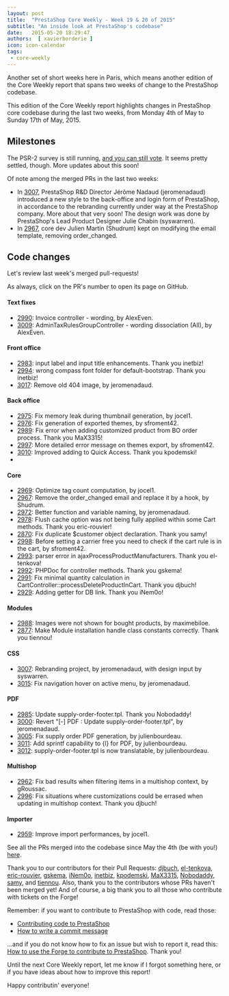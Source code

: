 ```yaml
---
layout: post
title:  "PrestaShop Core Weekly - Week 19 & 20 of 2015"
subtitle: "An inside look at PrestaShop's codebase"
date:   2015-05-20 18:29:47
authors:  [ xavierborderie ]
icon: icon-calendar
tags:
 - core-weekly
---
```


Another set of short weeks here in Paris, which means another edition of the Core Weekly report that spans two weeks of change to the PrestaShop codebase.

This edition of the Core Weekly report highlights changes in PrestaShop core codebase during the last two weeks, from Monday 4th of May to Sunday 17th of May, 2015.


## Milestones

The PSR-2 survey is still running, [and you can still vote](https://www.prestashop.com/forums/topic/434831-psr2-development-norm-for-prestashop/). It seems pretty settled, though. More updates about this soon!

Of note among the merged PRs in the last two weeks:

 * In [3007](https://github.com/PrestaShop/PrestaShop/pull/3007), PrestaShop R&D Director Jérôme Nadaud (jeromenadaud) introduced a new style to the back-office and login form of PrestaShop, in accordance to the rebranding currently under way at the PrestaShop company. More about that very soon! The design work was done by PrestaShop's Lead Product Designer Julie Chabin (syswarren).
 * In [2967](https://github.com/PrestaShop/PrestaShop/pull/2967), core dev Julien Martin (Shudrum) kept on modifying the email template, removing order_changed.


## Code changes

Let's review last week's merged pull-requests!

As always, click on the PR's number to open its page on GitHub.

#### Text fixes

 * [2990](https://github.com/PrestaShop/PrestaShop/pull/2990): Invoice controller - wording, by AlexEven.
 * [3009](https://github.com/PrestaShop/PrestaShop/pull/3009): AdminTaxRulesGroupController - wording dissociation (All), by AlexEven.
 
#### Front office

 * [2983](https://github.com/PrestaShop/PrestaShop/pull/2983): input label and input title enhancements. Thank you inetbiz!
 * [2994](https://github.com/PrestaShop/PrestaShop/pull/2994): wrong compass font folder for default-bootstrap. Thank you inetbiz!
 * [3017](https://github.com/PrestaShop/PrestaShop/pull/3017): Remove old 404 image, by jeromenadaud.
 
#### Back office

 * [2975](https://github.com/PrestaShop/PrestaShop/pull/2975): Fix memory leak during thumbnail generation, by jocel1.
 * [2976](https://github.com/PrestaShop/PrestaShop/pull/2976): Fix generation of exported themes, by sfroment42.
 * [2989](https://github.com/PrestaShop/PrestaShop/pull/2989): Fix error when adding customized product from BO order process. Thank you MaX3315!
 * [2997](https://github.com/PrestaShop/PrestaShop/pull/2997): More detailed error message on themes export, by sfroment42.
 * [3010](https://github.com/PrestaShop/PrestaShop/pull/3010): Improved adding to Quick Access. Thank you kpodemski!
 * 
 
#### Core

 * [2969](https://github.com/PrestaShop/PrestaShop/pull/2969): Optimize tag count computation, by jocel1.
 * [2967](https://github.com/PrestaShop/PrestaShop/pull/2967): Remove the order_changed email and replace it by a hook, by Shudrum.
 * [2972](https://github.com/PrestaShop/PrestaShop/pull/2972): Better function and variable naming, by jeromenadaud.
 * [2978](https://github.com/PrestaShop/PrestaShop/pull/2978): Flush cache option was not being fully applied within some Cart methods. Thank you eric-rouvier!
 * [2870](https://github.com/PrestaShop/PrestaShop/pull/2870): Fix duplicate $customer object declaration. Thank you samy!
 * [2998](https://github.com/PrestaShop/PrestaShop/pull/2998): Before setting a carrier free you need to check if the cart rule is in the cart, by sfroment42.
 * [2993](https://github.com/PrestaShop/PrestaShop/pull/2993): parser error in ajaxProcessProductManufacturers. Thank you el-tenkova!
 * [2992](https://github.com/PrestaShop/PrestaShop/pull/2992): PHPDoc for controller methods. Thank you gskema!
 * [2991](https://github.com/PrestaShop/PrestaShop/pull/2991): Fix minimal quantity calculation in CartController::processDeleteProductInCart. Thank you djbuch!
 * [2929](https://github.com/PrestaShop/PrestaShop/pull/2929): Adding getter for DB link. Thank you iNem0o!

 
#### Modules

 * [2988](https://github.com/PrestaShop/PrestaShop/pull/2988): Images were not shown for bought products, by maximebiloe.
 * [2877](https://github.com/PrestaShop/PrestaShop/pull/2877): Make Module installation handle class constants correctly. Thank you tiennou!

#### CSS

 * [3007](https://github.com/PrestaShop/PrestaShop/pull/3007): Rebranding project, by jeromenadaud, with design input by syswarren.
 * [3015](https://github.com/PrestaShop/PrestaShop/pull/3015): Fix navigation hover on active menu, by jeromenadaud.
 
#### PDF

 * [2985](https://github.com/PrestaShop/PrestaShop/pull/2985): Update supply-order-footer.tpl. Thank you Nobodaddy!
 * [3000](https://github.com/PrestaShop/PrestaShop/pull/3000): Revert "[-] PDF : Update supply-order-footer.tpl", by jeromenadaud.
 * [3005](https://github.com/PrestaShop/PrestaShop/pull/3005): Fix supply order PDF generation, by julienbourdeau.
 * [3011](https://github.com/PrestaShop/PrestaShop/pull/3011): Add sprintf capability to {l} for PDF, by julienbourdeau.
 * [3012](https://github.com/PrestaShop/PrestaShop/pull/3012): supply-order-footer.tpl is now translatable, by julienbourdeau.
 
#### Multishop

 * [2962](https://github.com/PrestaShop/PrestaShop/pull/2962): Fix bad results when filtering items in a multishop context, by gRoussac.
 * [2996](https://github.com/PrestaShop/PrestaShop/pull/2996): Fix situations where customizations could be errased when updating in multishop context. Thank you djbuch!

 
#### Importer

 * [2959](https://github.com/PrestaShop/PrestaShop/pull/2959): Improve import performances, by jocel1.
 

See all the PRs merged into the codebase since May the 4th (be with you!) [here](https://github.com/PrestaShop/PrestaShop/pulls?page=1&pulls_only=true&q=is%3Apr+merged%3A%3E2015-05-04+is%3Aclosed+sort%3Aupdated&utf8=%E2%9C%93).

Thank you to our contributors for their Pull Requests: [djbuch](https://github.com/djbuch), [el-tenkova](https://github.com/el-tenkova), [eric-rouvier](https://github.com/eric-rouvier), [gskema](https://github.com/gskema), [iNem0o](https://github.com/iNem0o), [inetbiz](https://github.com/inetbiz), [kpodemski](https://github.com/kpodemski), [MaX3315](https://github.com/MaX3315), [Nobodaddy](https://github.com/Nobodaddy), [samy](https://github.com/samy), and [tiennou](https://github.com/tiennou). Also, thank you to the contributors whose PRs haven't been merged yet! And of course, a big thank you to all those who contribute with tickets on the Forge!

Remember: if you want to contribute to PrestaShop with code, read those:

 * [Contributing code to PrestaShop](http://doc.prestashop.com/display/PS16/Contributing+code+to+PrestaShop)
 * [How to write a commit message](http://doc.prestashop.com/display/PS16/How+to+write+a+commit+message)

...and if you do not know how to fix an issue but wish to report it, read this: [How to use the Forge to contribute to PrestaShop](http://doc.prestashop.com/display/PS16/How+to+use+the+Forge+to+contribute+to+PrestaShop). Thank you!

Until the next Core Weekly report, let me know if I forgot something here, or if you have ideas about how to improve this report!

Happy contributin' everyone!

